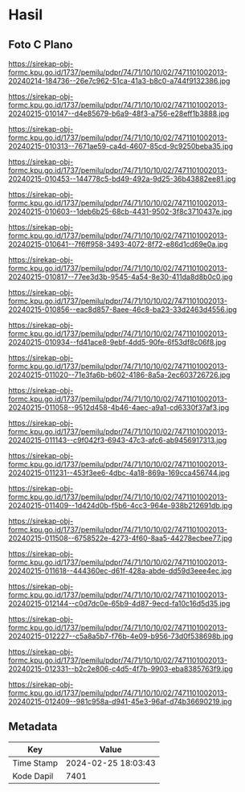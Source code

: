 # Hasil

## Foto C Plano

https://sirekap-obj-formc.kpu.go.id/1737/pemilu/pdpr/74/71/10/10/02/7471101002013-20240214-184736--26e7c962-51ca-41a3-b8c0-a744f9132386.jpg

https://sirekap-obj-formc.kpu.go.id/1737/pemilu/pdpr/74/71/10/10/02/7471101002013-20240215-010147--d4e85679-b6a9-48f3-a756-e28eff1b3888.jpg

https://sirekap-obj-formc.kpu.go.id/1737/pemilu/pdpr/74/71/10/10/02/7471101002013-20240215-010313--7671ae59-ca4d-4607-85cd-9c9250beba35.jpg

https://sirekap-obj-formc.kpu.go.id/1737/pemilu/pdpr/74/71/10/10/02/7471101002013-20240215-010453--144778c5-bd49-492a-9d25-36b43882ee81.jpg

https://sirekap-obj-formc.kpu.go.id/1737/pemilu/pdpr/74/71/10/10/02/7471101002013-20240215-010603--1deb6b25-68cb-4431-9502-3f8c3710437e.jpg

https://sirekap-obj-formc.kpu.go.id/1737/pemilu/pdpr/74/71/10/10/02/7471101002013-20240215-010641--7f6ff958-3493-4072-8f72-e86d1cd69e0a.jpg

https://sirekap-obj-formc.kpu.go.id/1737/pemilu/pdpr/74/71/10/10/02/7471101002013-20240215-010817--77ee3d3b-9545-4a54-8e30-411da8d8b0c0.jpg

https://sirekap-obj-formc.kpu.go.id/1737/pemilu/pdpr/74/71/10/10/02/7471101002013-20240215-010856--eac8d857-8aee-46c8-ba23-33d2463d4556.jpg

https://sirekap-obj-formc.kpu.go.id/1737/pemilu/pdpr/74/71/10/10/02/7471101002013-20240215-010934--fd41ace8-9ebf-4dd5-90fe-6f53df8c06f8.jpg

https://sirekap-obj-formc.kpu.go.id/1737/pemilu/pdpr/74/71/10/10/02/7471101002013-20240215-011020--71e3fa6b-b602-4186-8a5a-2ec603726726.jpg

https://sirekap-obj-formc.kpu.go.id/1737/pemilu/pdpr/74/71/10/10/02/7471101002013-20240215-011058--9512d458-4b46-4aec-a9a1-cd6330f37af3.jpg

https://sirekap-obj-formc.kpu.go.id/1737/pemilu/pdpr/74/71/10/10/02/7471101002013-20240215-011143--c9f042f3-6943-47c3-afc6-ab9456917313.jpg

https://sirekap-obj-formc.kpu.go.id/1737/pemilu/pdpr/74/71/10/10/02/7471101002013-20240215-011231--453f3ee6-4dbc-4a18-869a-169cca456744.jpg

https://sirekap-obj-formc.kpu.go.id/1737/pemilu/pdpr/74/71/10/10/02/7471101002013-20240215-011409--1d424d0b-f5b6-4cc3-964e-938b212691db.jpg

https://sirekap-obj-formc.kpu.go.id/1737/pemilu/pdpr/74/71/10/10/02/7471101002013-20240215-011508--6758522e-4273-4f60-8aa5-44278ecbee77.jpg

https://sirekap-obj-formc.kpu.go.id/1737/pemilu/pdpr/74/71/10/10/02/7471101002013-20240215-011618--444360ec-d61f-428a-abde-dd59d3eee4ec.jpg

https://sirekap-obj-formc.kpu.go.id/1737/pemilu/pdpr/74/71/10/10/02/7471101002013-20240215-012144--c0d7dc0e-65b9-4d87-9ecd-fa10c16d5d35.jpg

https://sirekap-obj-formc.kpu.go.id/1737/pemilu/pdpr/74/71/10/10/02/7471101002013-20240215-012227--c5a8a5b7-f76b-4e09-b956-73d0f538698b.jpg

https://sirekap-obj-formc.kpu.go.id/1737/pemilu/pdpr/74/71/10/10/02/7471101002013-20240215-012331--b2c2e806-c4d5-4f7b-9903-eba8385763f9.jpg

https://sirekap-obj-formc.kpu.go.id/1737/pemilu/pdpr/74/71/10/10/02/7471101002013-20240215-012409--981c958a-d941-45e3-96af-d74b36690219.jpg


## Metadata

| Key        | Value               |
| ---------- | ------------------- |
| Time Stamp | 2024-02-25 18:03:43 |
| Kode Dapil | 7401                |



